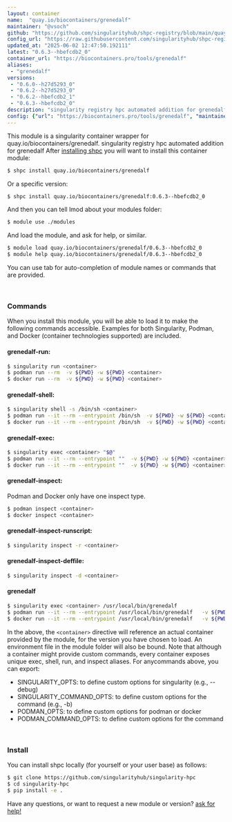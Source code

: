 ```yaml
---
layout: container
name:  "quay.io/biocontainers/grenedalf"
maintainer: "@vsoch"
github: "https://github.com/singularityhub/shpc-registry/blob/main/quay.io/biocontainers/grenedalf/container.yaml"
config_url: "https://raw.githubusercontent.com/singularityhub/shpc-registry/main/quay.io/biocontainers/grenedalf/container.yaml"
updated_at: "2025-06-02 12:47:50.192111"
latest: "0.6.3--hbefcdb2_0"
container_url: "https://biocontainers.pro/tools/grenedalf"
aliases:
 - "grenedalf"
versions:
 - "0.6.0--h27d5293_0"
 - "0.6.2--h27d5293_0"
 - "0.6.2--hbefcdb2_1"
 - "0.6.3--hbefcdb2_0"
description: "singularity registry hpc automated addition for grenedalf"
config: {"url": "https://biocontainers.pro/tools/grenedalf", "maintainer": "@vsoch", "description": "singularity registry hpc automated addition for grenedalf", "latest": {"0.6.3--hbefcdb2_0": "sha256:b2fc748be27626e60b3b0bec50091271345ada25287d61e66a39c29d87df7352"}, "tags": {"0.6.0--h27d5293_0": "sha256:4dba68a89f6c839edac33bb5844e68ae183f41cb15188475d5ad30a17b0a9a4c", "0.6.2--h27d5293_0": "sha256:b22ed3e8813460e315f7edb101ff7013053dd370bc5a9c7585748543ab5dc945", "0.6.2--hbefcdb2_1": "sha256:c70255fbd9e62ffd4a03d54950efe9b34e331510d85aa5f06db66980ef5d900e", "0.6.3--hbefcdb2_0": "sha256:b2fc748be27626e60b3b0bec50091271345ada25287d61e66a39c29d87df7352"}, "docker": "quay.io/biocontainers/grenedalf", "aliases": {"grenedalf": "/usr/local/bin/grenedalf"}}
---
```


This module is a singularity container wrapper for quay.io/biocontainers/grenedalf.
singularity registry hpc automated addition for grenedalf
After [installing shpc](#install) you will want to install this container module:


```bash
$ shpc install quay.io/biocontainers/grenedalf
```

Or a specific version:

```bash
$ shpc install quay.io/biocontainers/grenedalf:0.6.3--hbefcdb2_0
```

And then you can tell lmod about your modules folder:

```bash
$ module use ./modules
```

And load the module, and ask for help, or similar.

```bash
$ module load quay.io/biocontainers/grenedalf/0.6.3--hbefcdb2_0
$ module help quay.io/biocontainers/grenedalf/0.6.3--hbefcdb2_0
```

You can use tab for auto-completion of module names or commands that are provided.

<br>

### Commands

When you install this module, you will be able to load it to make the following commands accessible.
Examples for both Singularity, Podman, and Docker (container technologies supported) are included.

#### grenedalf-run:

```bash
$ singularity run <container>
$ podman run --rm  -v ${PWD} -w ${PWD} <container>
$ docker run --rm  -v ${PWD} -w ${PWD} <container>
```

#### grenedalf-shell:

```bash
$ singularity shell -s /bin/sh <container>
$ podman run --it --rm --entrypoint /bin/sh  -v ${PWD} -w ${PWD} <container>
$ docker run --it --rm --entrypoint /bin/sh  -v ${PWD} -w ${PWD} <container>
```

#### grenedalf-exec:

```bash
$ singularity exec <container> "$@"
$ podman run --it --rm --entrypoint ""  -v ${PWD} -w ${PWD} <container> "$@"
$ docker run --it --rm --entrypoint ""  -v ${PWD} -w ${PWD} <container> "$@"
```

#### grenedalf-inspect:

Podman and Docker only have one inspect type.

```bash
$ podman inspect <container>
$ docker inspect <container>
```

#### grenedalf-inspect-runscript:

```bash
$ singularity inspect -r <container>
```

#### grenedalf-inspect-deffile:

```bash
$ singularity inspect -d <container>
```


#### grenedalf

```bash
$ singularity exec <container> /usr/local/bin/grenedalf
$ podman run --it --rm --entrypoint /usr/local/bin/grenedalf   -v ${PWD} -w ${PWD} <container> -c " $@"
$ docker run --it --rm --entrypoint /usr/local/bin/grenedalf   -v ${PWD} -w ${PWD} <container> -c " $@"
```



In the above, the `<container>` directive will reference an actual container provided
by the module, for the version you have chosen to load. An environment file in the
module folder will also be bound. Note that although a container
might provide custom commands, every container exposes unique exec, shell, run, and
inspect aliases. For anycommands above, you can export:

 - SINGULARITY_OPTS: to define custom options for singularity (e.g., --debug)
 - SINGULARITY_COMMAND_OPTS: to define custom options for the command (e.g., -b)
 - PODMAN_OPTS: to define custom options for podman or docker
 - PODMAN_COMMAND_OPTS: to define custom options for the command

<br>

### Install

You can install shpc locally (for yourself or your user base) as follows:

```bash
$ git clone https://github.com/singularityhub/singularity-hpc
$ cd singularity-hpc
$ pip install -e .
```

Have any questions, or want to request a new module or version? [ask for help!](https://github.com/singularityhub/singularity-hpc/issues)